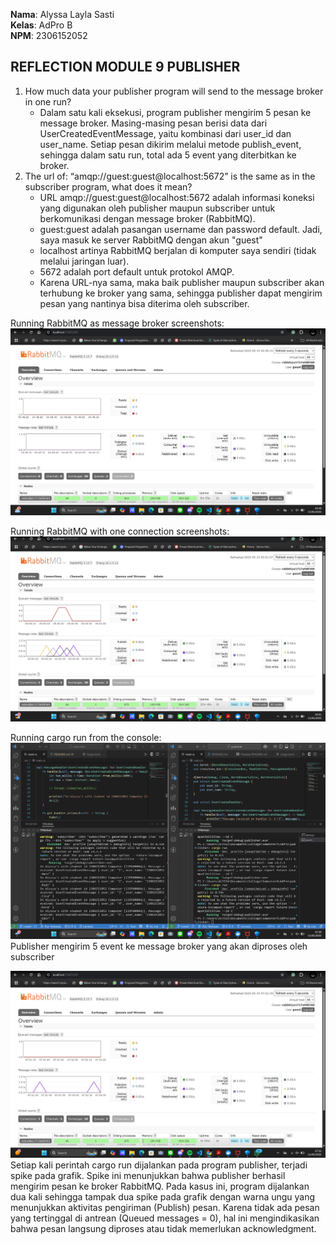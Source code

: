 **Nama**: Alyssa Layla Sasti  <br /> 
**Kelas**: AdPro B  <br />
**NPM**: 2306152052 <br />

## REFLECTION MODULE 9 PUBLISHER
1. How much data your publisher program will send to the message broker in one run?
    - Dalam satu kali eksekusi, program publisher mengirim 5 pesan ke message broker. Masing-masing pesan berisi data dari UserCreatedEventMessage, yaitu kombinasi dari user_id dan user_name. Setiap pesan dikirim melalui metode publish_event, sehingga dalam satu run, total ada 5 event yang diterbitkan ke broker. 
2. The url of: “amqp://guest:guest@localhost:5672” is the same as in the subscriber program, what does it mean?
    - URL amqp://guest:guest@localhost:5672 adalah informasi koneksi yang digunakan oleh publisher maupun subscriber untuk berkomunikasi dengan message broker (RabbitMQ).
    - guest:guest adalah pasangan username dan password default. Jadi, saya masuk ke server RabbitMQ dengan akun "guest"
    - localhost artinya RabbitMQ berjalan di komputer saya sendiri (tidak melalui jaringan luar).
    - 5672 adalah port default untuk protokol AMQP.
    - Karena URL-nya sama, maka baik publisher maupun subscriber akan terhubung ke broker yang sama, sehingga publisher dapat mengirim pesan yang nantinya bisa diterima oleh subscriber.

Running RabbitMQ as message broker screenshots:
![running raabitMQ](images/runningrabbit.png)

Running RabbitMQ with one connection screenshots:
![connection rabbit](images/connectionrabbit.png)

Running cargo run from the console:
![sending processing](images/sendingprocessing.png)
Publisher mengirim 5 event ke message broker yang akan diproses oleh subscriber

![spike](images/spike.png)
Setiap kali perintah cargo run dijalankan pada program publisher, terjadi spike pada grafik. Spike ini menunjukkan bahwa publisher berhasil mengirim pesan ke broker RabbitMQ. Pada kasus ini, program dijalankan dua kali sehingga tampak dua spike pada grafik dengan warna ungu yang menunjukkan aktivitas pengiriman (Publish) pesan. Karena tidak ada pesan yang tertinggal di antrean (Queued messages = 0), hal ini mengindikasikan bahwa pesan langsung diproses atau tidak memerlukan acknowledgment. 